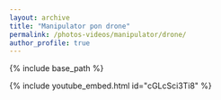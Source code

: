 ```yaml
---
layout: archive
title: "Manipulator pon drone"
permalink: /photos-videos/manipulator/drone/
author_profile: true
---
```


{% include base_path %}

{% include youtube_embed.html id="cGLcSci3Ti8" %}
